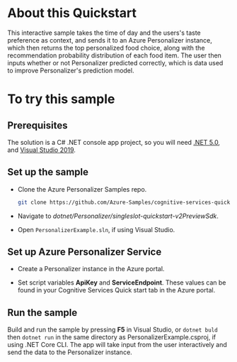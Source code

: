# About this Quickstart

This interactive sample takes the time of day and the users's taste preference as context, and sends it to an Azure Personalizer instance, which then returns the top personalized food choice, along with the recommendation probability distribution of each food item. The user then inputs whether or not Personalizer predicted correctly, which is data used to improve Personalizer's prediction model.

# To try this sample

## Prerequisites

The solution is a C# .NET console app project, so you will need [.NET 5.0](https://dotnet.microsoft.com/download/dotnet/5.0), and [Visual Studio 2019](https://visualstudio.microsoft.com/vs/).

## Set up the sample

- Clone the Azure Personalizer Samples repo.

    ```bash
    git clone https://github.com/Azure-Samples/cognitive-services-quickstart-code.git
    ```

- Navigate to _dotnet/Personalizer/singleslot-quickstart-v2PreviewSdk_.

- Open `PersonalizerExample.sln`, if using Visual Studio.

## Set up Azure Personalizer Service

- Create a Personalizer instance in the Azure portal.

- Set script variables **ApiKey** and **ServiceEndpoint**. These values can be found in your Cognitive Services Quick start tab in the Azure portal. 

## Run the sample

Build and run the sample by pressing **F5** in Visual Studio, or `dotnet buld` then `dotnet run` in the same directory as PersonalizerExample.csproj, if using .NET Core CLI. The app will take input from the user interactively and send the data to the Personalizer instance.

